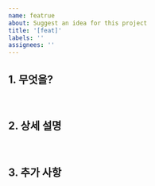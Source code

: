 ```yaml
---
name: featrue
about: Suggest an idea for this project
title: '[feat]'
labels: ''
assignees: ''
---
```


## 1. 무엇을?

<br>

## 2. 상세 설명

<br>

## 3. 추가 사항